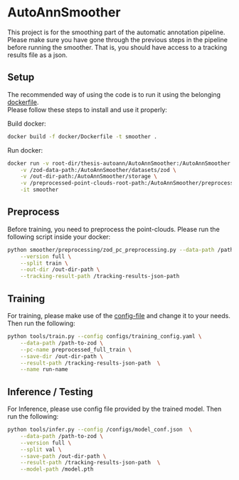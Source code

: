 # AutoAnnSmoother

This project is for the smoothing part of the automatic annotation pipeline. Please make sure you have gone through the previous steps in the pipeline before running the smoother. That is, you should have access to a tracking results file as a json. <br>

## Setup

The recommended way of using the code is to run it using the belonging [dockerfile](docker/Dockerfile). <br>
Please follow these steps to install and use it properly: <br>

Build docker: <br>
``` bash
docker build -f docker/Dockerfile -t smoother .
```
Run docker: <br>

``` bash
docker run -v root-dir/thesis-autoann/AutoAnnSmoother:/AutoAnnSmoother \
	-v /zod-data-path:/AutoAnnSmoother/datasets/zod \
	-v /out-dir-path:/AutoAnnSmoother/storage \
	-v /preprocessed-point-clouds-root-path:/AutoAnnSmoother/preprocessed \
	-it smoother
```

## Preprocess

Before training, you need to preprocess the point-clouds. Please run the following script inside your docker: <br>
``` bash
python smoother/preprocessing/zod_pc_preprocessing.py --data-path /path-to-zod \
	--version full \
	--split train \
	--out-dir /out-dir-path \
	--tracking-result-path /tracking-results-json-path 
```

## Training

For training, please make use of the [config-file](configs/training_config.yaml) and change it to your needs. Then run the following: <br>

``` bash
python tools/train.py --config configs/training_config.yaml \
	--data-path /path-to-zod \
	--pc-name preprocessed_full_train \
	--save-dir /out-dir-path \
	--result-path /tracking-results-json-path  \
	--name run-name
```


## Inference / Testing

For Inference, please use config file provided by the trained model. Then run the following:

``` bash
python tools/infer.py --config /configs/model_conf.json  \
    --data-path /path-to-zod \
    --version full \
    --split val \
    --save-path /out-dir-path \
    --result-path /tracking-results-json-path  \
    --model-path /model.pth
```
